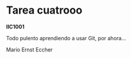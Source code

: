 # Tarea cuatrooo

**IIC1001**

Todo pulento aprendiendo a usar Git, por ahora...

Mario Ernst Eccher